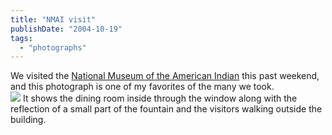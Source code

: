 ```yaml
---
title: "NMAI visit"
publishDate: "2004-10-19"
tags: 
  - "photographs"
---
```


We visited the [National Museum of the American Indian](http://www.nmai.si.edu/) this past weekend, and this photograph is one of my favorites of the many we took.  
![](images/reflections2.jpg) It shows the dining room inside through the window along with the reflection of a small part of the fountain and the visitors walking outside the building.
